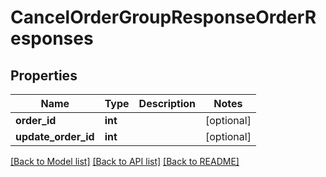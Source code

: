 # CancelOrderGroupResponseOrderResponses

## Properties
Name | Type | Description | Notes
------------ | ------------- | ------------- | -------------
**order_id** | **int** |  | [optional] 
**update_order_id** | **int** |  | [optional] 

[[Back to Model list]](../README.md#documentation-for-models) [[Back to API list]](../README.md#documentation-for-api-endpoints) [[Back to README]](../README.md)


